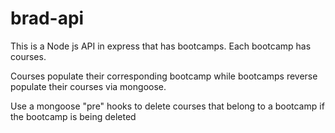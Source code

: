 # brad-api

This is a Node js API in express that has bootcamps. Each bootcamp has courses.

Courses populate their corresponding bootcamp while bootcamps reverse populate their courses via mongoose.

Use a mongoose "pre" hooks to delete courses that belong to a bootcamp if the bootcamp is being deleted
